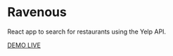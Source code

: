 
# Ravenous
React app to search for restaurants using the Yelp API.

[DEMO LIVE](https://dcruzjs.github.io/Ravenous/ "DEMO LIVE")
